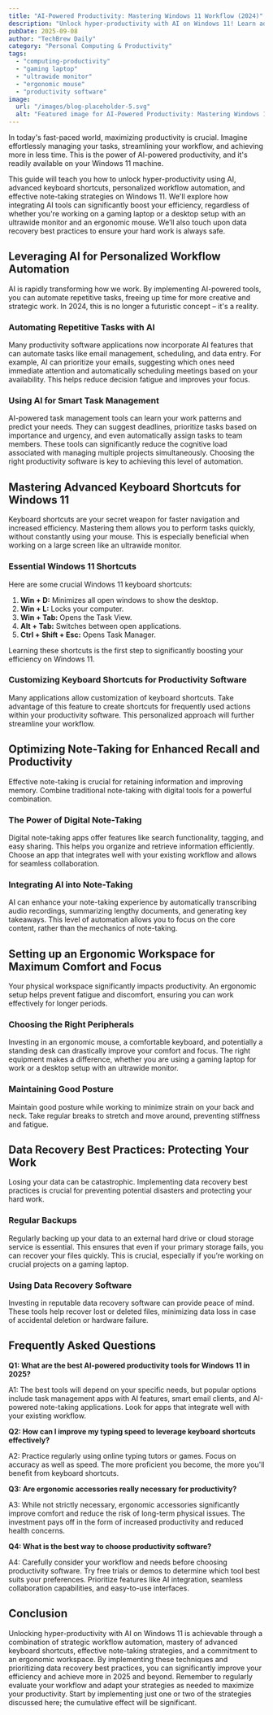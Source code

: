 ```yaml
---
title: "AI-Powered Productivity: Mastering Windows 11 Workflow (2024)"
description: "Unlock hyper-productivity with AI on Windows 11! Learn advanced keyboard shortcuts, note-taking strategies & personalize your workflow. Boost efficiency with an ergonomic mouse & ultrawide monitor. Read now!"
pubDate: 2025-09-08
author: "TechBrew Daily"
category: "Personal Computing & Productivity"
tags:
  - "computing-productivity"
  - "gaming laptop"
  - "ultrawide monitor"
  - "ergonomic mouse"
  - "productivity software"
image:
  url: "/images/blog-placeholder-5.svg"
  alt: "Featured image for AI-Powered Productivity: Mastering Windows 11 Workflow (2024)"
---
```


In today's fast-paced world, maximizing productivity is crucial.  Imagine effortlessly managing your tasks, streamlining your workflow, and achieving more in less time. This is the power of AI-powered productivity, and it's readily available on your Windows 11 machine.

This guide will teach you how to unlock hyper-productivity using AI, advanced keyboard shortcuts, personalized workflow automation, and effective note-taking strategies on Windows 11. We'll explore how integrating AI tools can significantly boost your efficiency, regardless of whether you're working on a gaming laptop or a desktop setup with an ultrawide monitor and an ergonomic mouse.  We’ll also touch upon data recovery best practices to ensure your hard work is always safe.


## Leveraging AI for Personalized Workflow Automation

AI is rapidly transforming how we work.  By implementing AI-powered tools, you can automate repetitive tasks, freeing up time for more creative and strategic work.  In 2024, this is no longer a futuristic concept – it's a reality.

### Automating Repetitive Tasks with AI

Many productivity software applications now incorporate AI features that can automate tasks like email management, scheduling, and data entry.  For example, AI can prioritize your emails, suggesting which ones need immediate attention and automatically scheduling meetings based on your availability.  This helps reduce decision fatigue and improves your focus.

### Using AI for Smart Task Management

AI-powered task management tools can learn your work patterns and predict your needs.  They can suggest deadlines, prioritize tasks based on importance and urgency, and even automatically assign tasks to team members.  These tools can significantly reduce the cognitive load associated with managing multiple projects simultaneously.  Choosing the right productivity software is key to achieving this level of automation.


## Mastering Advanced Keyboard Shortcuts for Windows 11

Keyboard shortcuts are your secret weapon for faster navigation and increased efficiency. Mastering them allows you to perform tasks quickly, without constantly using your mouse. This is especially beneficial when working on a large screen like an ultrawide monitor.

### Essential Windows 11 Shortcuts

Here are some crucial Windows 11 keyboard shortcuts:

1. **Win + D:** Minimizes all open windows to show the desktop.
2. **Win + L:** Locks your computer.
3. **Win + Tab:** Opens the Task View.
4. **Alt + Tab:** Switches between open applications.
5. **Ctrl + Shift + Esc:** Opens Task Manager.

Learning these shortcuts is the first step to significantly boosting your efficiency on Windows 11.


### Customizing Keyboard Shortcuts for Productivity Software

Many applications allow customization of keyboard shortcuts. Take advantage of this feature to create shortcuts for frequently used actions within your productivity software.  This personalized approach will further streamline your workflow.


## Optimizing Note-Taking for Enhanced Recall and Productivity

Effective note-taking is crucial for retaining information and improving memory.  Combine traditional note-taking with digital tools for a powerful combination.

### The Power of Digital Note-Taking

Digital note-taking apps offer features like search functionality, tagging, and easy sharing.  This helps you organize and retrieve information efficiently.  Choose an app that integrates well with your existing workflow and allows for seamless collaboration.


### Integrating AI into Note-Taking

AI can enhance your note-taking experience by automatically transcribing audio recordings, summarizing lengthy documents, and generating key takeaways. This level of automation allows you to focus on the core content, rather than the mechanics of note-taking.


## Setting up an Ergonomic Workspace for Maximum Comfort and Focus

Your physical workspace significantly impacts productivity. An ergonomic setup helps prevent fatigue and discomfort, ensuring you can work effectively for longer periods.

### Choosing the Right Peripherals

Investing in an ergonomic mouse, a comfortable keyboard, and potentially a standing desk can drastically improve your comfort and focus.  The right equipment makes a difference, whether you are using a gaming laptop for work or a desktop setup with an ultrawide monitor.


### Maintaining Good Posture

Maintain good posture while working to minimize strain on your back and neck.  Take regular breaks to stretch and move around, preventing stiffness and fatigue.


## Data Recovery Best Practices: Protecting Your Work

Losing your data can be catastrophic. Implementing data recovery best practices is crucial for preventing potential disasters and protecting your hard work.


### Regular Backups

Regularly backing up your data to an external hard drive or cloud storage service is essential. This ensures that even if your primary storage fails, you can recover your files quickly.  This is crucial, especially if you’re working on crucial projects on a gaming laptop.


### Using Data Recovery Software

Investing in reputable data recovery software can provide peace of mind. These tools help recover lost or deleted files, minimizing data loss in case of accidental deletion or hardware failure.



## Frequently Asked Questions

**Q1:  What are the best AI-powered productivity tools for Windows 11 in 2025?**

A1:  The best tools will depend on your specific needs, but popular options include task management apps with AI features, smart email clients, and AI-powered note-taking applications. Look for apps that integrate well with your existing workflow.

**Q2: How can I improve my typing speed to leverage keyboard shortcuts effectively?**

A2: Practice regularly using online typing tutors or games. Focus on accuracy as well as speed.  The more proficient you become, the more you'll benefit from keyboard shortcuts.

**Q3:  Are ergonomic accessories really necessary for productivity?**

A3: While not strictly necessary, ergonomic accessories significantly improve comfort and reduce the risk of long-term physical issues.  The investment pays off in the form of increased productivity and reduced health concerns.

**Q4: What is the best way to choose productivity software?**

A4: Carefully consider your workflow and needs before choosing productivity software. Try free trials or demos to determine which tool best suits your preferences. Prioritize features like AI integration, seamless collaboration capabilities, and easy-to-use interfaces.


## Conclusion

Unlocking hyper-productivity with AI on Windows 11 is achievable through a combination of strategic workflow automation, mastery of advanced keyboard shortcuts, effective note-taking strategies, and a commitment to an ergonomic workspace.  By implementing these techniques and prioritizing data recovery best practices, you can significantly improve your efficiency and achieve more in 2025 and beyond. Remember to regularly evaluate your workflow and adapt your strategies as needed to maximize your productivity.  Start by implementing just one or two of the strategies discussed here; the cumulative effect will be significant.